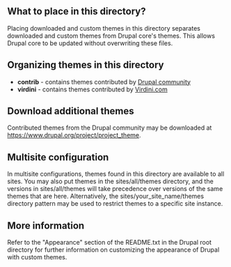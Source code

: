 ## What to place in this directory?

Placing downloaded and custom themes in this directory separates downloaded and
custom themes from Drupal core's themes. This allows Drupal core to be updated
without overwriting these files.

## Organizing themes in this directory

- **contrib** - contains themes contributed by [Drupal community](https://drupal.org)
- **virdini** - contains themes contributed by [Virdini.com](http://virdini.com)

## Download additional themes

Contributed themes from the Drupal community may be downloaded at
https://www.drupal.org/project/project_theme.

## Multisite configuration

In multisite configurations, themes found in this directory are available to
all sites. You may also put themes in the sites/all/themes directory, and the
versions in sites/all/themes will take precedence over versions of the same
themes that are here. Alternatively, the sites/your_site_name/themes directory
pattern may be used to restrict themes to a specific site instance.

## More information

Refer to the "Appearance" section of the README.txt in the Drupal root directory
for further information on customizing the appearance of Drupal with custom
themes.

